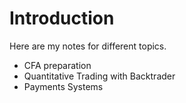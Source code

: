 # Introduction

Here are my notes for different topics.

- CFA preparation
- Quantitative Trading with Backtrader
- Payments Systems